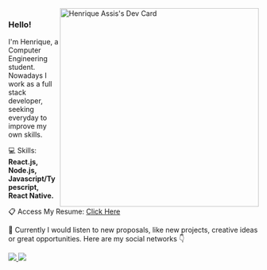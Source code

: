 <img src="https://api.daily.dev/devcards/9d9c7238073942fb8664621ae9760d19.png?r=n79" width="400" alt="Henrique Assis's Dev Card" align="right" />

<h3 align="left">
  Hello!
</h3>

<p align="left">
  I'm Henrique, a Computer Engineering student.<br>
  Nowadays I work as a full stack developer, seeking everyday to improve my own skills.
</p>

<p align="left">
  💻 Skills: <strong>React.js, Node.js, Javascript/Typescript, React Native.</strong>
</p>

<p align="left">
  📋 Access My Resume: <a href="https://drive.google.com/file/d/1VKrFolxQ8b8fMMHVA5qQcMI8vt83-xpv/view?usp=sharing" target="_blank">Click Here</a>
</p>

<p align="left">
  💬 Currently I would listen to new proposals, like new projects, creative ideas or great opportunities. Here are my social networks 👇
</p>

<div align="left">
  <a href="https://www.instagram.com/henriqueassiss/" target="_blank" alt="Instagram" >
    <img src="https://img.shields.io/badge/Instagram-E4405F?style=for-the-badge&logo=instagram&logoColor=white&link=https://www.instagram.com/henriqueassiss/"/>
  </a>
  <a href="https://www.linkedin.com/in/henriqueassiss/" target="_blank" alt="Linkedin">
    <img src="https://img.shields.io/badge/LinkedIn-0077B5?style=for-the-badge&logo=linkedin&logoColor=white&link=https://www.linkedin.com/in/henriqueassiss/"/>
  </a>
</div> 
